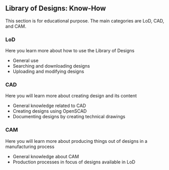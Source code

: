 ## Library of Designs: Know-How

This section is for educational purpose. The main categories are LoD, CAD, and CAM.

### LoD

Here you learn more about how to use the Library of Designs

- General use
- Searching and downloading designs
- Uploading and modifying designs

### CAD

Here you will learn more about creating design and its content 

- General knowledge related to CAD
- Creating designs using OpenSCAD
- Documenting designs by creating technical drawings

### CAM

Here you will learn more about producing things out of designs in a manufacturing process

- General knowledge about CAM
- Production processes in focus of designs available in LoD